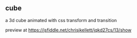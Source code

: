## cube
a 3d cube animated with css transform and transition

preview at https://jsfiddle.net/chrisjkellett/jqkd27cs/13/show
